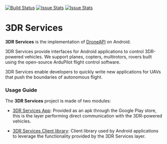 [![Build Status](https://travis-ci.org/DroidPlanner/droidplanner.svg?branch=master)](https://travis-ci.org/DroidPlanner/3DRServices)
[![Issue Stats](http://issuestats.com/github/DroidPlanner/droidplanner/badge/pr)](http://issuestats.com/github/DroidPlanner/3DRServices)
[![Issue Stats](http://issuestats.com/github/DroidPlanner/droidplanner/badge/issue)](http://issuestats.com/github/DroidPlanner/3DRServices)

# 3DR Services
**3DR Services** is the implementation of [DroneAPI](https://developer.3drobotics.com/) on
Android.

3DR Services provide interfaces for Android applications to control 3DR-powered vehicles. We
support planes, copters, multirotors, rovers built using the open-source ArduPilot flight control
 software.

3DR Services enable developers to quickly write new applications for UAVs that push the
boundaries of autonomous flight.

### Usage Guide
The **3DR Services** project is made of two modules:
* [3DR Services App](https://github.com/DroidPlanner/3DRServices/tree/master/ServiceApp):
Provided as an apk through the Google Play store, this is the layer performing direct
communication with the 3DR-powered vehicles.

* [3DR Services Client library](https://github.com/DroidPlanner/3DRServices/tree/master/ClientLib):
Client library used by Android applications to leverage the functionality provided by the 3DR
Services layer.
